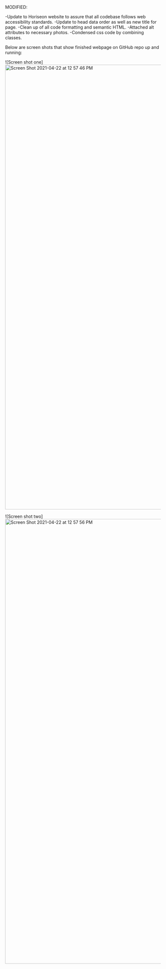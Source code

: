 MODIFIED:

-Update to Horiseon website to assure that all codebase follows web accessibility standards.
-Update to head data order as well as new title for page.
-Clean up of all code formatting and semantic HTML.
-Attached alt attributes to necessary photos.
-Condensed css code by combining classes.

Below are screen shots that show finished webpage on GitHub repo up and running:

![Screen shot one] <img width="1440" alt="Screen Shot 2021-04-22 at 12 57 46 PM" src="https://user-images.githubusercontent.com/79483034/115771954-c82aac00-a36b-11eb-8110-49f5cc888c27.png">

![Screen shot two]<img width="1440" alt="Screen Shot 2021-04-22 at 12 57 56 PM" src="https://user-images.githubusercontent.com/79483034/115772156-045e0c80-a36c-11eb-878c-42a0a1ac61a4.png">
